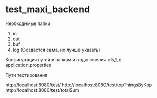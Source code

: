 # test_maxi_backend

Необходимые папки
1. in
2. out
3. buf
4. log (Создастся сама, но лучше указать)

Конфигурация путей к папкам и подключения к БД в application.properties

Пути тестирования

http://localhost:8080/test/
http://localhost:8080/test/topThingsByKpp
http://localhost:8080/test/totalSum
